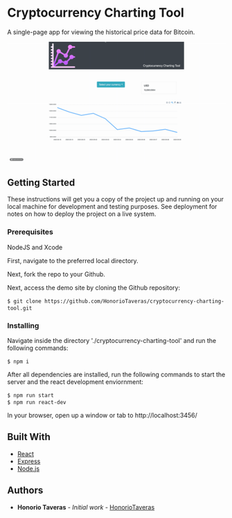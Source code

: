 # Cryptocurrency Charting Tool

A single-page app for viewing the historical price data for Bitcoin.

![cryptocurrency-charting-tool-demo](https://github.com/HonorioTaveras/cryptocurrency-charting-tool/blob/master/cryptocurrency-charting.gif)

## Getting Started

These instructions will get you a copy of the project up and running on your local machine for development and testing purposes. See deployment for notes on how to deploy the project on a live system.

### Prerequisites

NodeJS and Xcode

First, navigate to the preferred local directory.

Next, fork the repo to your Github.

Next, access the demo site by cloning the Github repository:

```
$ git clone https://github.com/HonorioTaveras/cryptocurrency-charting-tool.git
```

### Installing

Navigate inside the directory './cryptocurrency-charting-tool' and run the following commands:

```
$ npm i
```

After all dependencies are installed, run the following commands to start the server and the react development enviornment:

```
$ npm run start
$ npm run react-dev
```

In your browser, open up a window or tab to http://localhost:3456/

## Built With

* [React](https://reactjs.org/)
* [Express](https://expressjs.com/)
* [Node.js](https://nodejs.org/en/)

## Authors

* **Honorio Taveras** - *Initial work* - [HonorioTaveras](https://github.com/HonorioTaveras)
